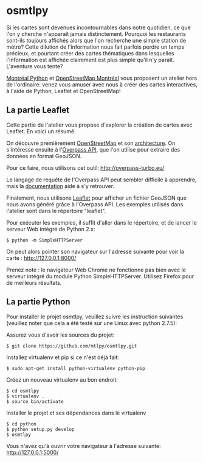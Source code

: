 osmtlpy
=======

Si les cartes sont devenues incontournables dans notre quotidien, ce que l'on y cherche n'apparaît jamais distinctement.
Pourquoi les restaurants sont-ils toujours affichés alors que l'on recherche une simple station de métro?
Cette dilution de l'information nous fait parfois perdre un temps précieux,
et pourtant créer des cartes thématiques dans lesquelles l'information est affichée clairement est plus simple
qu'il n'y paraît. L'aventure vous tente?

[Montréal Python](http://montrealpython.org) et [OpenStreetMap Montréal](http://osmtl.org) vous proposent un atelier hors de l'ordinaire:
venez vous amuser avec nous à créer des cartes interactives, à l'aide de Python, Leaflet et OpenStreetMap!


La partie Leaflet
-----------------

Cette partie de l'atelier vous propose d'explorer la création de cartes avec Leaflet. En voici un résumé.

On découvre premièrement [OpenStreetMap](http://openstreetmap.org/) et son [architecture](http://wiki.openstreetmap.org/wiki/Component_overview). On s'intéresse ensuite à l'[Overpass API](http://wiki.openstreetmap.org/wiki/Overpass_API), que l'on utilise pour extraire des données en format GeoJSON.

Pour ce faire, nous utilisons cet outil: http://overpass-turbo.eu/

Le langage de requête de l'Overpass API peut sembler difficile à apprendre, mais la [documentation](http://wiki.openstreetmap.org/wiki/Overpass_API/Language_Guide) aide à s'y retrouver.

Finalement, nous utilisons [Leaflet](http://leafletjs.com/) pour afficher un fichier GeoJSON que nous avons généré grâce à l'Overpass API. Les exemples utilisés dans l'atelier sont dans le répertoire "leaflet".

Pour exécuter les exemples, il suffit d'aller dans le répertoire, et de lancer le serveur Web intégré de Python 2.x:

    $ python -m SimpleHTTPServer

On peut alors pointer son navigateur sur l'adresse suivante pour voir la carte : http://127.0.0.1:8000/

Prenez note : le navigateur Web Chrome ne fonctionne pas bien avec le serveur intégré du module Python SimpleHTTPServer. Utilisez Firefox pour de meilleurs résultats.


La partie Python
----------------

Pour installer le projet osmtlpy, veuillez suivre les instruction suivantes
(veuillez noter que cela a été testé sur une Linux avec python 2.7.5):

Assurez vous d'avoir les sources du projet:

    $ git clone https://github.com/mtlpy/osmtlpy.git

Installez virtualenv et pip si ce n'est déjà fait:

    $ sudo apt-get install python-virtualenv python-pip

Créez un nouveau virtualenv au bon endroit:

    $ cd osmtlpy
    $ virtualenv .
    $ source bin/activate

Installer le projet et ses dépendances dans le virtualenv

    $ cd python
    $ python setup.py develop
    $ osmtlpy

Vous n'avez qu'à ouvrir votre navigateur à l'adresse suivante: http://127.0.0.1:5000/
